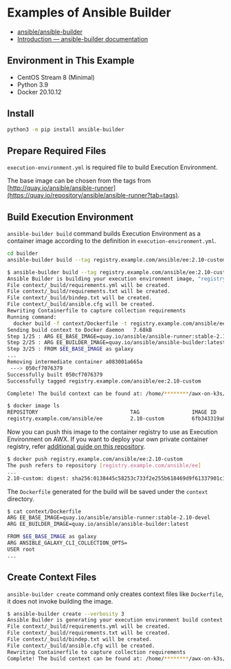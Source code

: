 # Examples of Ansible Builder

- [ansible/ansible-builder](https://github.com/ansible/ansible-builder)
- [Introduction — ansible-builder documentation](https://ansible-builder.readthedocs.io/en/latest/index.html)

## Environment in This Example

- CentOS Stream 8 (Minimal)
- Python 3.9
- Docker 20.10.12

## Install

```bash
python3 -m pip install ansible-builder
```

## Prepare Required Files

`execution-environment.yml` is required file to build Execution Environment.

The base image can be chosen from the tags from [http://quay.io/ansible/ansible-runner](https://quay.io/repository/ansible/ansible-runner?tab=tags).

## Build Execution Environment

`ansible-builder build` command builds Execution Environment as a container image according to the definition in `execution-environment.yml`.

```bash
cd builder
ansible-builder build --tag registry.example.com/ansible/ee:2.10-custom --container-runtime docker --verbosity 3
```

```bash
$ ansible-builder build --tag registry.example.com/ansible/ee:2.10-custom --container-runtime docker --verbosity 3
Ansible Builder is building your execution environment image, "registry.example.com/ansible/ee:2.10-custom".
File context/_build/requirements.yml will be created.
File context/_build/requirements.txt will be created.
File context/_build/bindep.txt will be created.
File context/_build/ansible.cfg will be created.
Rewriting Containerfile to capture collection requirements
Running command:
  docker build -f context/Dockerfile -t registry.example.com/ansible/ee:2.10-custom context
Sending build context to Docker daemon   7.68kB
Step 1/25 : ARG EE_BASE_IMAGE=quay.io/ansible/ansible-runner:stable-2.10-devel
Step 2/25 : ARG EE_BUILDER_IMAGE=quay.io/ansible/ansible-builder:latest
Step 3/25 : FROM $EE_BASE_IMAGE as galaxy
...
Removing intermediate container a083001a665a
 ---> 050cf7076379
Successfully built 050cf7076379
Successfully tagged registry.example.com/ansible/ee:2.10-custom

Complete! The build context can be found at: /home/********/awx-on-k3s/builder/context
```

```bash
$ docker image ls
REPOSITORY                              TAG                 IMAGE ID       CREATED         SIZE
registry.example.com/ansible/ee         2.10-custom         6fb343319a80   2 minutes ago   871MB
```

Now you can push this image to the container registry to use as Execution Environment on AWX. If you want to deploy your own private container registry, refer [additional guide on this repository](../registry).

```bash
$ docker push registry.example.com/ansible/ee:2.10-custom
The push refers to repository [registry.example.com/ansible/ee]
...
2.10-custom: digest: sha256:0138445c58253c733f2e255b618469d9f61337901c13e3be6412984fd835ad55 size: 3880
```

The `Dockerfile` generated for the build will be saved under the `context` directory.

```bash
$ cat context/Dockerfile
ARG EE_BASE_IMAGE=quay.io/ansible/ansible-runner:stable-2.10-devel
ARG EE_BUILDER_IMAGE=quay.io/ansible/ansible-builder:latest

FROM $EE_BASE_IMAGE as galaxy
ARG ANSIBLE_GALAXY_CLI_COLLECTION_OPTS=
USER root
...
```

## Create Context Files

`ansible-builder create` command only creates context files like `Dockerfile`, it does not invoke building the image.

```bash
$ ansible-builder create --verbosity 3
Ansible Builder is generating your execution environment build context.
File context/_build/requirements.yml will be created.
File context/_build/requirements.txt will be created.
File context/_build/bindep.txt will be created.
File context/_build/ansible.cfg will be created.
Rewriting Containerfile to capture collection requirements
Complete! The build context can be found at: /home/********/awx-on-k3s/builder/context
```
